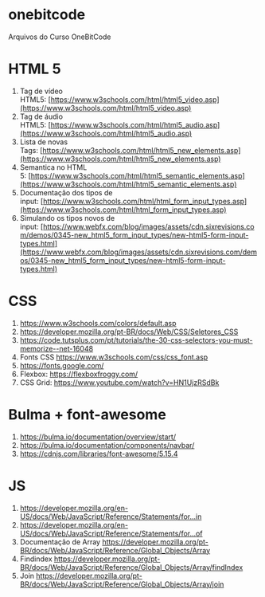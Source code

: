 # onebitcode
Arquivos do Curso OneBitCode

# HTML 5
1. Tag de vídeo HTML5: [https://www.w3schools.com/html/html5_video.asp](https://www.w3schools.com/html/html5_video.asp)
2. Tag de áudio HTML5: [https://www.w3schools.com/html/html5_audio.asp](https://www.w3schools.com/html/html5_audio.asp)
3. Lista de novas Tags: [https://www.w3schools.com/html/html5_new_elements.asp](https://www.w3schools.com/html/html5_new_elements.asp)
4. Semantica no HTML 5: [https://www.w3schools.com/html/html5_semantic_elements.asp](https://www.w3schools.com/html/html5_semantic_elements.asp)
5. Documentação dos tipos de input: [https://www.w3schools.com/html/html_form_input_types.asp](https://www.w3schools.com/html/html_form_input_types.asp)
6. Simulando os tipos novos de input: [https://www.webfx.com/blog/images/assets/cdn.sixrevisions.com/demos/0345-new_html5_form_input_types/new-html5-form-input-types.html](https://www.webfx.com/blog/images/assets/cdn.sixrevisions.com/demos/0345-new_html5_form_input_types/new-html5-form-input-types.html)

# CSS
1. https://www.w3schools.com/colors/default.asp
2. https://developer.mozilla.org/pt-BR/docs/Web/CSS/Seletores_CSS​
3. https://code.tutsplus.com/pt/tutorials/the-30-css-selectors-you-must-memorize--net-16048
4. Fonts CSS https://www.w3schools.com/css/css_font.asp
5. https://fonts.google.com/
6. Flexbox: https://flexboxfroggy.com/
7. CSS Grid: https://www.youtube.com/watch?v=HN1UjzRSdBk



# Bulma + font-awesome
1. https://bulma.io/documentation/overview/start/
2. https://bulma.io/documentation/components/navbar/
3. https://cdnjs.com/libraries/font-awesome/5.15.4

# JS
1. https://developer.mozilla.org/en-US/docs/Web/JavaScript/Reference/Statements/for...in
2. https://developer.mozilla.org/en-US/docs/Web/JavaScript/Reference/Statements/for...of
3. Documentação de Array https://developer.mozilla.org/pt-BR/docs/Web/JavaScript/Reference/Global_Objects/Array
4. Findindex https://developer.mozilla.org/pt-BR/docs/Web/JavaScript/Reference/Global_Objects/Array/findIndex
5. Join https://developer.mozilla.org/pt-BR/docs/Web/JavaScript/Reference/Global_Objects/Array/join

# 